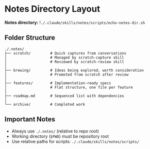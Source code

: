 # Notes Directory Layout

**Notes directory:** !`./.claude/skills/notes/scripts/echo-notes-dir.sh`

## Folder Structure

```
./.notes/
├── scratch/         # Quick captures from conversations
│                    # Managed by scratch-capture skill
│                    # Reviewed by scratch-review skill
│
├── brewing/         # Ideas being explored, worth consideration
│                    # Promoted from scratch after review
│
├── features/        # Implementation-ready specs
│                    # Flat structure, one file per feature
│
├── roadmap.md       # Sequenced list with dependencies
│
└── archive/         # Completed work
```

## Important Notes

- Always use `./.notes/` (relative to repo root)
- Working directory (`$PWD`) must be repository root
- Use relative paths for scripts: `./.claude/skills/notes/scripts/`
